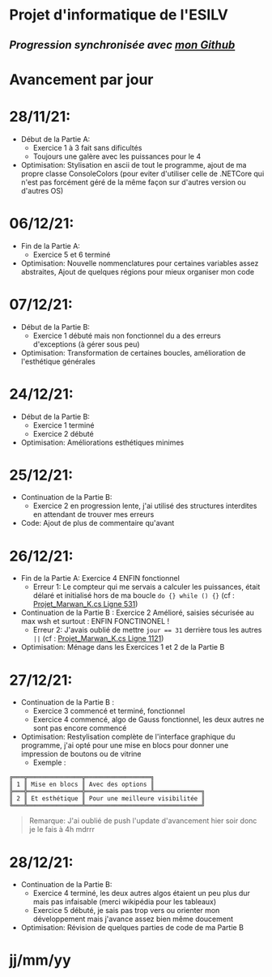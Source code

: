 # **Projet d'informatique de l'ESILV** 
## *Progression synchronisée avec [mon Github](https://github.com/marwank270/projet_csharp/)*


# Avancement par jour
# 28/11/21:
  - Début de la Partie A:
    - Exercice 1 à 3 fait sans dificultés
    - Toujours une galère avec les puissances pour le 4
  - Optimisation: Stylisation en ascii de tout le programme, ajout de ma propre classe ConsoleColors (pour eviter d'utiliser celle de .NETCore qui n'est pas forcément géré de la même façon sur d'autres version ou d'autres OS)

# 06/12/21:
  - Fin de la Partie A:
    - Exercice 5 et 6 terminé
  - Optimisation: Nouvelle nommenclatures pour certaines variables assez abstraites, Ajout de quelques régions pour mieux organiser mon code

# 07/12/21:
  - Début de la Partie B:
    - Exercice 1 débuté mais non fonctionnel du a des erreurs d'exceptions (à gérer sous peu)
  - Optimisation: Transformation de certaines boucles, amélioration de l'esthétique générales

# 24/12/21:
  - Début de la Partie B: 
    - Exercice 1 terminé
    - Exercice 2 débuté
  - Optimisation: Améliorations esthétiques minimes

# 25/12/21:
  - Continuation de la Partie B: 
    - Exercice 2 en progression lente, j'ai utilisé des structures interdites en attendant de trouver mes erreurs
  - Code: Ajout de plus de commentaire qu'avant

# 26/12/21:
  - Fin de la Partie A: Exercice 4 ENFIN fonctionnel
    - Erreur 1: Le compteur qui me servais a calculer les puissances, était délaré et initialisé hors de ma boucle `do {} while () {}`
  	  (cf : [Projet_Marwan_K.cs Ligne 531](https://github.com/marwank270/projet_csharp/blob/0657f5b9d103cdca473e9c0b1dd5bdfb9507cef1/Projet_Marwan_K.cs#L531))
  - Continuation de la Partie B : Exercice 2 Amélioré, saisies sécurisée au max wsh et surtout : ENFIN FONCTINONEL !
  	- Erreur 2: J'avais oublié de mettre `jour == 31` derrière tous les autres `||`
  	  (cf : [Projet_Marwan_K.cs Ligne 1121](https://github.com/marwank270/projet_csharp/blob/0657f5b9d103cdca473e9c0b1dd5bdfb9507cef1/Projet_Marwan_K.cs#L1121))
  - Optimisation: Ménage dans les Exercices 1 et 2 de la Partie B

# 27/12/21:
  - Continuation de la Partie B : 
    - Exercice 3 commencé et terminé, fonctionnel
    - Exercice 4 commencé, algo de Gauss fonctionnel, les deux autres ne sont pas encore commencé
  - Optimisation: Restylisation complète de l'interface graphique du programme, j'ai opté pour une mise en blocs pour donner une impression de boutons ou de vitrine
    - Exemple :
  ```
  ╔═══╦═══════════════╦══════════════════╗
  ║ 1 ║ Mise en blocs ║ Avec des options ║
  ╠═══╬═══════════════╬══════════════════╩═════════════╗
  ║ 2 ║ Et esthétique ║ Pour une meilleure visibilitée ║
  ╚═══╩═══════════════╩════════════════════════════════╝
  ```
> Remarque: J'ai oublié de push l'update d'avancement hier soir donc je le fais à 4h mdrrr

# 28/12/21:
  - Continuation de la Partie B:
    - Exercice 4 terminé, les deux autres algos étaient un peu plus dur mais pas infaisable (merci wikipédia pour les tableaux)
    - Exercice 5 débuté, je sais pas trop vers ou orienter mon développement mais j'avance assez bien même doucement
  - Optimisation: Révision de quelques parties de code de ma Partie B
# jj/mm/yy
  
